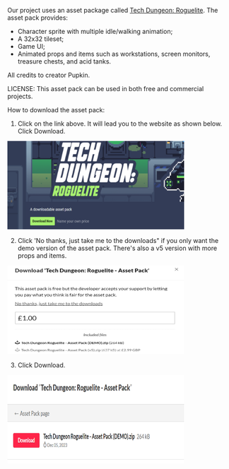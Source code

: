 Our project uses an asset package called [Tech Dungeon: Roguelite](https://trevor-pupkin.itch.io/tech-dungeon-roguelite). The asset pack provides:
* Character sprite with multiple idle/walking animation;
* A 32x32 tileset;
* Game UI;
* Animated props and items such as workstations, screen monitors, treasure chests, and acid tanks.


All credits to creator Pupkin. 

LICENSE: This asset pack can be used in both free and commercial projects.

How to download the asset pack:
1. Click on the link above. It will lead you to the website as shown below. Click Download.

<img src = "/Media/asset%20pack.png" width="400" height="200">

2. Click 'No thanks, just take me to the downloads" if you only want the demo version of the asset pack. There's also a v5 version with more props and items. 

<img src = "/Media/free%20asset%20pack.png" width="400" height="200">

3. Click Download. 
<img src = "/Media/download%20asset%20pack.png" width="400" height="200">

